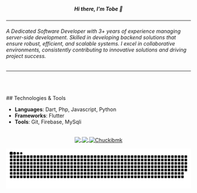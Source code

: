 <h5 align="center"> Hi there, I'm Tobe 👋</h5>

<hr>
<h6>A Dedicated Software Developer with 3+ years of experience managing server-side
development. Skilled in developing backend solutions that ensure robust, efficient, and
scalable systems. I excel in collaborative environments, consistently contributing to
innovative solutions and driving project success.</h6>
<hr>
<br><br><br>
## Technologies & Tools

- **Languages**: Dart, Php, Javascript, Python
- **Frameworks**: Flutter
- **Tools**: Git, Firebase, MySqli
<br><br>
<p align=center>
  <a href="https://github.com/Chuckibmk/github-readme-stats" title="Go to Source">
    <img height=175 align="center" src="https://github-readme-stats.vercel.app/api?username=Chuckibmk&show_icons=true&theme=gotham">
  </a>
  <a href="https://github.com/Chuckibmk/github-readme-stats">
  <img height=175 align="center" src="https://github-readme-stats.vercel.app/api/top-langs/?username=Chuckibmk&hide=c%23,powershell,java&title_color=2aa889&text_color=99d1ce&icon_color=2bbc8a&bg_color=0c1014&langs_count=8&layout=compact" />
  </a>
  <a href="https://github.com/Chuckibmk/github-readme-stats">
    <img align="center" src="https://github-readme-streak-stats.herokuapp.com/?user=Chuckibmk&theme=onedark" alt="Chuckibmk" />
  </a>
</p>

<p align="center">
  <img  src="https://raw.githubusercontent.com/Elanza-48/Elanza-48/main/resources/img/github-contribution-grid-snake.svg"
    alt="example" />
</p>


<!--
**Chuckibmk/Chuckibmk** is a ✨ _special_ ✨ repository because its `README.md` (this file) appears on your GitHub profile.

Here are some ideas to get you started:

- 🔭 I’m currently working on ...
- 🌱 I’m currently learning ...
- 👯 I’m looking to collaborate on ...
- 🤔 I’m looking for help with ...
- 💬 Ask me about ...
- 📫 How to reach me: ...
- 😄 Pronouns: ...
- ⚡ Fun fact: ...
-->
